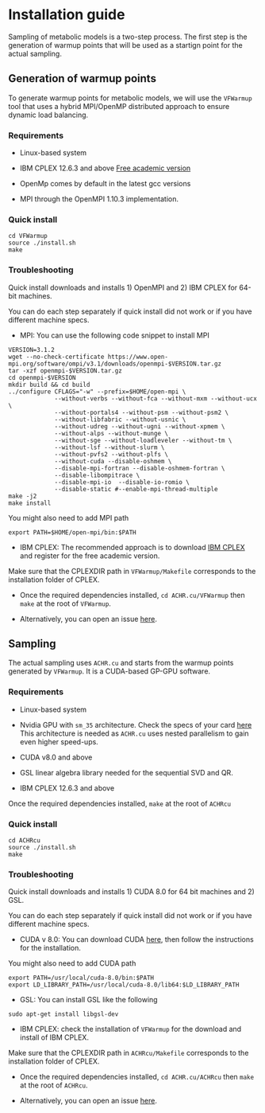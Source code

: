 # Installation guide

Sampling of metabolic models is a two-step process. The first step is the generation of warmup points that will be used as a startign point
for the actual sampling.

## Generation of warmup points

To generate warmup points for metabolic models, we will use the `VFWarmup` tool that uses a hybrid MPI/OpenMP distributed approach to ensure dynamic load balancing.

### Requirements
+ Linux-based system

+ IBM CPLEX 12.6.3 and above [Free academic version](http://www-03.ibm.com/software/products/fr/ibmilogcpleoptistud)

+ OpenMp comes by default in the latest gcc versions

+ MPI through the OpenMPI 1.10.3 implementation.

### Quick install

```
cd VFWarmup
source ./install.sh
make
```
### Troubleshooting
Quick install downloads and installs 1) OpenMPI and 2) IBM CPLEX for 64-bit machines.

You can do each step separately if quick install did not work or if you have different machine specs.

+ MPI: You can use the following code snippet to install MPI
```
VERSION=3.1.2
wget --no-check-certificate https://www.open-mpi.org/software/ompi/v3.1/downloads/openmpi-$VERSION.tar.gz
tar -xzf openmpi-$VERSION.tar.gz
cd openmpi-$VERSION
mkdir build && cd build
../configure CFLAGS="-w" --prefix=$HOME/open-mpi \
             --without-verbs --without-fca --without-mxm --without-ucx \
             --without-portals4 --without-psm --without-psm2 \
             --without-libfabric --without-usnic \
             --without-udreg --without-ugni --without-xpmem \
             --without-alps --without-munge \
             --without-sge --without-loadleveler --without-tm \
             --without-lsf --without-slurm \
             --without-pvfs2 --without-plfs \
             --without-cuda --disable-oshmem \
             --disable-mpi-fortran --disable-oshmem-fortran \
             --disable-libompitrace \
             --disable-mpi-io  --disable-io-romio \
             --disable-static #--enable-mpi-thread-multiple
make -j2
make install
```
You might also need to add MPI path

```
export PATH=$HOME/open-mpi/bin:$PATH
```
+ IBM CPLEX: The recommended approach is to download [IBM CPLEX](http://www-03.ibm.com/software/products/fr/ibmilogcpleoptistud) and register for the free academic version.

Make sure that the CPLEXDIR path in `VFWarmup/Makefile` corresponds to the installation folder of CPLEX.

+ Once the required dependencies installed, `cd ACHR.cu/VFWarmup` then `make` at the root of `VFWarmup`.

+ Alternatively, you can open an issue [here](https://github.com/marouenbg/ACHR.cu/issues).

## Sampling

The actual sampling uses `ACHR.cu` and starts from the warmup points generated by `VFWarmup`. It is a CUDA-based GP-GPU software.

### Requirements
+ Linux-based system

+ Nvidia GPU with `sm_35` architecture. Check the specs of your card [here](https://en.wikipedia.org/wiki/CUDA)
This architecture is needed as `ACHR.cu` uses nested parallelism to gain even higher speed-ups.

+ CUDA v8.0 and above

+ GSL linear algebra library needed for the sequential SVD and QR. 

+ IBM CPLEX 12.6.3 and above
 
Once the required dependencies installed, `make` at the root of `ACHRcu`


### Quick install

```
cd ACHRcu
source ./install.sh
make
```

### Troubleshooting

Quick install downloads and installs 1) CUDA 8.0 for 64 bit machines and 2) GSL.

You can do each step separately if quick install did not work or if you have different machine specs.

+ CUDA v 8.0: You can download CUDA [here](https://developer.nvidia.com/cuda-80-ga2-download-archive), then follow the instructions for the installation.

You might also need to add CUDA path

```
export PATH=/usr/local/cuda-8.0/bin:$PATH
export LD_LIBRARY_PATH=/usr/local/cuda-8.0/lib64:$LD_LIBRARY_PATH
```


+ GSL: You can install GSL like the following

```
sudo apt-get install libgsl-dev
```

+ IBM CPLEX: check the installation of `VFWarmup` for the download and install of IBM CPLEX.

Make sure that the CPLEXDIR path in `ACHRcu/Makefile` corresponds to the installation folder of CPLEX.

+ Once the required dependencies installed, `cd ACHR.cu/ACHRcu` then `make` at the root of `ACHRcu`.

+ Alternatively, you can open an issue [here](https://github.com/marouenbg/ACHR.cu/issues).
